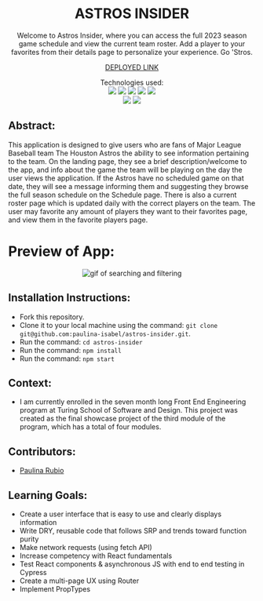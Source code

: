 <div align="center">
<h1> ASTROS INSIDER </h1>
Welcome to Astros Insider, where you can access the full 2023 season game schedule and view the current team roster. Add a player to your favorites from their details page to personalize your experience. Go 'Stros.

[DEPLOYED LINK](https://astrosinsider-b65168b1f4fb.herokuapp.com/)

Technologies used:<br>
  <img src="https://img.shields.io/badge/React-20232A?style=for-the-badge&logo=react&logoColor=61DAFB" />
  <img src="https://img.shields.io/badge/CSS3-1572B6?style=for-the-badge&logo=css3&logoColor=white" />
  <img src="https://img.shields.io/badge/HTML5-E34F26?style=for-the-badge&logo=html5&logoColor=white" />
  <img src="https://img.shields.io/badge/Heroku-430098?style=for-the-badge&logo=heroku&logoColor=white" />
  <img src="https://img.shields.io/badge/-cypress-%23E5E5E5?style=for-the-badge&logo=cypress&logoColor=058a5e" />
  <br>
  <img src="https://img.shields.io/badge/TypeScript-007ACC?style=for-the-badge&logo=typescript&logoColor=white" />
  <img src="https://img.shields.io/badge/React_Router-CA4245?style=for-the-badge&logo=react-router&logoColor=white"/>
</div>

## Abstract: 
This application is designed to give users who are fans of Major League Baseball team The Houston Astros the ability to see information pertaining to the team. On the landing page, they see a brief description/welcome to the app, and info about the game the team will be playing on the day the user views the application. If the Astros have no scheduled game on that date, they will see a message informing them and suggesting they browse the full season schedule on the Schedule page. There is also a current roster page which is updated daily with the correct players on the team. The user may favorite any amount of players they want to their favorites page, and view them in the favorite players page. 

# Preview of App:
 <div align='center'> 
  <img src="https://user-images.githubusercontent.com/123966150/258610057-b4623811-8632-4570-b26e-6bc744d34f5a.gif" alt='gif of searching and filtering' /></div>

## Installation Instructions:
- Fork this repository. 
- Clone it to your local machine using the command: `git clone git@github.com:paulina-isabel/astros-insider.git`.
- Run the command: `cd astros-insider`
- Run the command: `npm install`
- Run the command: `npm start`

## Context:
- I am currently enrolled in the seven month long Front End Engineering program at Turing School of Software and Design. This project was created as the final showcase project of the third module of the program, which has a total of four modules. 

## Contributors:
- [Paulina Rubio](https://github.com/paulina-isabel)

## Learning Goals:
- Create a user interface that is easy to use and clearly displays information
- Write DRY, reusable code that follows SRP and trends toward function purity
- Make network requests (using fetch API)
- Increase competency with React fundamentals
- Test React components & asynchronous JS with end to end testing in Cypress
- Create a multi-page UX using Router
- Implement PropTypes

